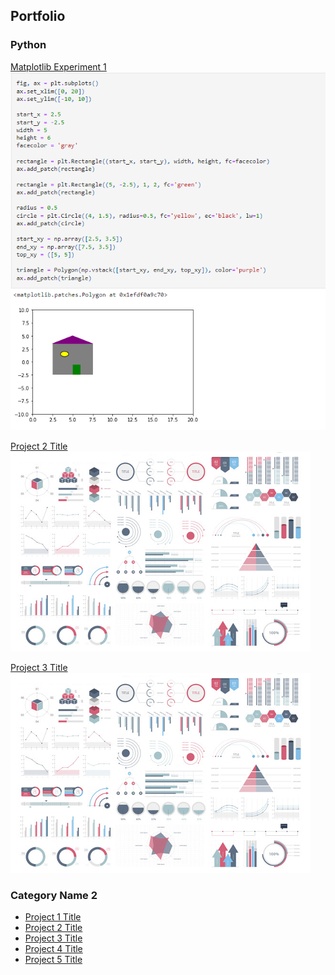 ## Portfolio



### Python 

[Matplotlib Experiment 1](/matplotlib.html)
<img src="assets/images/houseVis.png?raw=true"/>


[Project 2 Title](/pdf/sample_presentation.pdf)
<img src="assets/images/dummy_thumbnail.jpg?raw=true"/>


[Project 3 Title](http://example.com/)
<img src="assets/images/dummy_thumbnail.jpg?raw=true"/>



### Category Name 2

- [Project 1 Title](http://example.com/)
- [Project 2 Title](http://example.com/)
- [Project 3 Title](http://example.com/)
- [Project 4 Title](http://example.com/)
- [Project 5 Title](http://example.com/)






